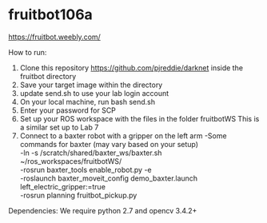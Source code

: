 # fruitbot106a

https://fruitbot.weebly.com/

How to run:

1) Clone this repository https://github.com/pjreddie/darknet inside the fruitbot directory
2) Save your target image within the directory
3) update send.sh to use your lab login account
4) On your local machine, run bash send.sh
5) Enter your password for SCP
6) Set up your ROS workspace with the files in the folder fruitbotWS 
    This is a similar set up to Lab 7
7) Connect to a baxter robot with a gripper on the left arm
    -Some commands for baxter (may vary based on your setup)   \
    -ln -s /scratch/shared/baxter_ws/baxter.sh ~/ros_workspaces/fruitbotWS/   \
    -rosrun baxter_tools enable_robot.py -e   \
    -roslaunch baxter_moveit_config demo_baxter.launch left_electric_gripper:=true  \
    -rosrun planning fruitbot_pickup.py   
    
Dependencies: We require python 2.7 and opencv 3.4.2+

